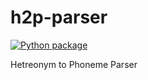 # h2p-parser

[![Python package](https://github.com/ionite34/h2p-parser/actions/workflows/python-package.yml/badge.svg)](https://github.com/ionite34/h2p-parser/actions/workflows/python-package.yml)

Hetreonym to Phoneme Parser

